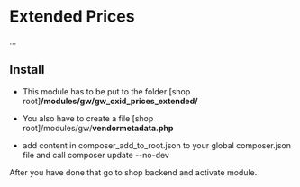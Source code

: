 # Extended Prices

...

## Install
- This module has to be put to the folder
\[shop root\]**/modules/gw/gw_oxid_prices_extended/**

- You also have to create a file
\[shop root\]/modules/gw/**vendormetadata.php**

- add content in composer_add_to_root.json to your global composer.json file and call composer update --no-dev

After you have done that go to shop backend and activate module.
